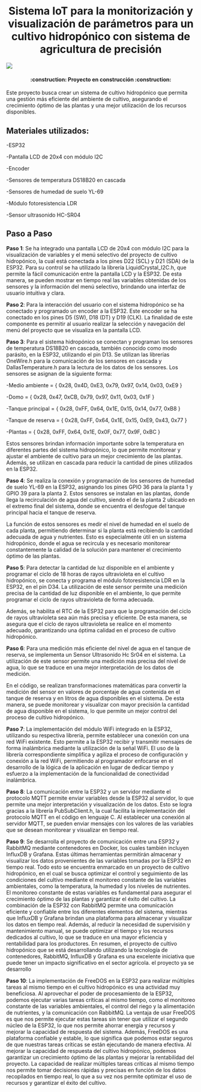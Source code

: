 <h1 align="center"> Sistema IoT para la monitorización y visualización de parámetros para un cultivo hidropónico con sistema de agricultura de precisión </h1>

   <p align="left">
   <img src="https://img.shields.io/badge/STATUS-EN%20DESAROLLO-green">
   </p>

<h4 align="center">
:construction: Proyecto en construcción :construction:
</h4>

Este proyecto busca crear un sistema de cultivo hidropónico que permita una gestión más eficiente del ambiente de cultivo, asegurando el crecimiento óptimo de las plantas y una mejor utilización de los recursos disponibles.

## Materiales utilizados:

-ESP32

-Pantalla LCD de 20x4 con módulo I2C

-Encoder

-Sensores de temperatura DS18B20 en cascada

-Sensores de humedad de suelo YL-69

-Módulo fotoresistencia LDR

-Sensor ultrasonido HC-SR04


## Paso a Paso

**Paso 1**: Se ha integrado una pantalla LCD de 20x4 con módulo I2C para la visualización de variables y el menú selectivo del proyecto de cultivo hidropónico, la cual está conectada a los pines D22 (SCL) y D21 (SDA) de la ESP32. Para su control se ha utilizado la librería LiquidCrystal_I2C.h, que permite la fácil comunicación entre la pantalla LCD y la ESP32. De esta manera, se pueden mostrar en tiempo real las variables obtenidas de los sensores y la información del menú selectivo, brindando una interfaz de usuario intuitiva y clara.

**Paso 2**: Para la interacción del usuario con el sistema hidropónico se ha conectado y programado un encoder a la ESP32. Este encoder se ha conectado en los pines D5 (SW), D18 (DT) y D19 (CLK). La finalidad de este componente es permitir al usuario realizar la selección y navegación del menú del proyecto que se visualiza en la pantalla LCD.

**Paso 3**: Para el sistema hidropónico se conectan y programan los sensores de temperatura DS18B20 en cascada, también conocido como modo parásito, en la ESP32, utilizando el pin D13. Se utilizan las librerías OneWire.h para la comunicación de los sensores en cascada y DallasTemperature.h para la lectura de los datos de los sensores. Los sensores se asignan de la siguiente forma:

-Medio ambiente = { 0x28, 0x4D, 0xE3, 0x79, 0x97, 0x14, 0x03, 0xE9 }

-Domo = { 0x28, 0x47, 0xCB, 0x79, 0x97, 0x11, 0x03, 0x1F }

-Tanque principal = { 0x28, 0xFF, 0x64, 0x1E, 0x15, 0x14, 0x77, 0xB8 }

-Tanque de reserva = { 0x28, 0xFF, 0x64, 0x1E, 0x15, 0xE9, 0x43, 0x77 }

-Plantas = { 0x28, 0xFF, 0x64, 0x1E, 0x0F, 0x77, 0x9F, 0xBC }

Estos sensores brindan información importante sobre la temperatura en diferentes partes del sistema hidropónico, lo que permite monitorear y ajustar el ambiente de cultivo para un mejor crecimiento de las plantas. Además, se utilizan en cascada para reducir la cantidad de pines utilizados en la ESP32.

**Paso 4**: Se realiza la conexión y programación de los sensores de humedad de suelo YL-69 en la ESP32, asignando los pines GPIO 36 para la planta 1 y GPIO 39 para la planta 2. Estos sensores se instalan en las plantas, donde llega la recirculación de agua del cultivo, siendo el de la planta 2 ubicado en el extremo final del sistema, donde se encuentra el desfogue del tanque principal hacia el tanque de reserva.

La función de estos sensores es medir el nivel de humedad en el suelo de cada planta, permitiendo determinar si la planta está recibiendo la cantidad adecuada de agua y nutrientes. Esto es especialmente útil en un sistema hidropónico, donde el agua se recircula y es necesario monitorear constantemente la calidad de la solución para mantener el crecimiento óptimo de las plantas.

**Paso 5**: Para detectar la cantidad de luz disponible en el ambiente y programar el ciclo de 18 horas de rayos ultravioleta en el cultivo hidropónico, se conecta y programa el módulo fotoresistencia LDR en la ESP32, en el pin D34. La utilización de este sensor permite una medición precisa de la cantidad de luz disponible en el ambiente, lo que permite programar el ciclo de rayos ultravioleta de forma adecuada.

Además, se habilita el RTC de la ESP32 para que la programación del ciclo de rayos ultravioleta sea aún más precisa y eficiente. De esta manera, se asegura que el ciclo de rayos ultravioleta se realice en el momento adecuado, garantizando una óptima calidad en el proceso de cultivo hidropónico.

**Paso 6**:  Para una medición más eficiente del nivel de agua en el tanque de reserva, se implementa un Sensor Ultrasonido Hc Sr04 en el sistema. La utilización de este sensor permite una medición más precisa del nivel de agua, lo que se traduce en una mejor interpretación de los datos de medición.

En el código, se realizan transformaciones matemáticas para convertir la medición del sensor en valores de porcentaje de agua contenida en el tanque de reserva y en litros de agua disponibles en el sistema. De esta manera, se puede monitorear y visualizar con mayor precisión la cantidad de agua disponible en el sistema, lo que permite un mejor control del proceso de cultivo hidropónico.

**Paso 7**: La implementación del módulo WiFi integrado en la ESP32, utilizando su respectiva librería, permite establecer una conexión con una red WiFi existente. Esto permite a la ESP32 recibir y transmitir mensajes de forma inalámbrica mediante la utilización de la señal WiFi. El uso de la librería correspondiente simplifica y agiliza el proceso de configuración y conexión a la red WiFi, permitiendo al programador enfocarse en el desarrollo de la lógica de la aplicación en lugar de dedicar tiempo y esfuerzo a la implementación de la funcionalidad de conectividad inalámbrica.

**Paso 8**:  La comunicación entre la ESP32 y un servidor mediante el protocolo MQTT permite enviar variables desde la ESP32 al servidor, lo que permite una mejor interpretación y visualización de los datos. Esto se logra gracias a la librería PubSubClient.h, la cual facilita la implementación del protocolo MQTT en el código en lenguaje C. Al establecer una conexión al servidor MQTT, se pueden enviar mensajes con los valores de las variables que se desean monitorear y visualizar en tiempo real.

**Paso 9**: Se desarrolla el proyecto de comunicación entre una ESP32 y RabbitMQ mediante contenedores en Docker, los cuales también incluyen InfluxDB y Grafana. Estas últimas herramientas permitirán almacenar y visualizar los datos provenientes de las variables tomadas por la ESP32 en tiempo real. Todo esto se encuentra enmarcado en un proyecto de cultivo hidropónico, en el cual se busca optimizar el control y seguimiento de las condiciones del cultivo mediante el monitoreo constante de las variables ambientales, como la temperatura, la humedad y los niveles de nutrientes. El monitoreo constante de estas variables es fundamental para asegurar el crecimiento óptimo de las plantas y garantizar el éxito del cultivo. La combinación de la ESP32 con RabbitMQ permite una comunicación eficiente y confiable entre los diferentes elementos del sistema, mientras que InfluxDB y Grafana brindan una plataforma para almacenar y visualizar los datos en tiempo real. Además, al reducir la necesidad de supervisión y mantenimiento manual, se puede optimizar el tiempo y los recursos dedicados al cultivo, lo que se traduce en una mayor eficiencia y rentabilidad para los productores. En resumen, el proyecto de cultivo hidropónico que se está desarrollando utilizando la tecnología de contenedores, RabbitMQ, InfluxDB y Grafana es una excelente iniciativa que puede tener un impacto significativo en el sector agrícola. el proyecto ya se desarrollo

**Paso 10**: La implementación de FreeDOS en la ESP32 para realizar múltiples tareas al mismo tiempo en el cultivo hidropónico es una actividad muy beneficiosa. Al aprovechar el poder de procesamiento de la ESP32, podemos ejecutar varias tareas críticas al mismo tiempo, como el monitoreo constante de las variables ambientales, el control del riego y la alimentación de nutrientes, y la comunicación con RabbitMQ.
La ventaja de usar FreeDOS es que nos permite ejecutar estas tareas sin tener que utilizar el segundo núcleo de la ESP32, lo que nos permite ahorrar energía y recursos y mejorar la capacidad de respuesta del sistema. Además, FreeDOS es una plataforma confiable y estable, lo que significa que podemos estar seguros de que nuestras tareas críticas se están ejecutando de manera efectiva.
Al mejorar la capacidad de respuesta del cultivo hidropónico, podemos garantizar un crecimiento óptimo de las plantas y mejorar la rentabilidad del proyecto. La capacidad de realizar múltiples tareas críticas al mismo tiempo nos permite tomar decisiones rápidas y precisas en función de los datos recopilados en tiempo real, lo que a su vez nos permite optimizar el uso de recursos y garantizar el éxito del cultivo.




